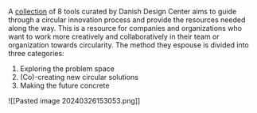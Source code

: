 
A [collection](https://ddc.dk/tools/designing-your-circular-transition/#) of 8 tools curated by Danish Design Center aims to guide through a circular innovation process and provide the resources needed along the way. This is a resource for companies and organizations who want to work more creatively and collaboratively in their team or organization towards circularity. The method they espouse is divided into three categories: 

1. Exploring the problem space
2. (Co)-creating new circular solutions
3. Making the future concrete

![[Pasted image 20240326153053.png]]